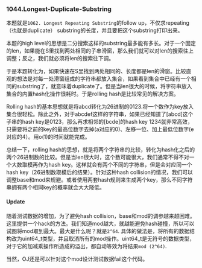 ### 1044.Longest-Duplicate-Substring

本题就是```1062. Longest Repeating Substring```的follow up，不仅求repeating（也就是duplicate） substring的长度，并且要把这个substring打印出来。

本题的high level的思想是二分搜索这样的substring最多能有多长。对于一个固定的len，如果能在S里找到两处相同的子串滑窗，那么我们就可以对len的搜索往上调整；反之，我们就必须将len的搜索往下调。

于是本题转化为，如果快速在S里找到两处相同的、长度都是len的滑窗。比较直观的想法是对每一处滑窗组成的字符串都放入集合，如果看到集合中已经有一个相同的substring了，就意味着duplicate了。但是当len很大的时候，将字符串放入集合的内置hash化操作很耗时。于是rolling hash是比较常见的解决方案。

Rolling hash的基本思想就是将abcd转化为26进制的0123.将一个数作为key放入集合很轻松。除此之外，对于abcdef这样的字符串，如果已经知道了[abcd]这个子串的hash key是0123，那么再求相邻的[bcde]的hash key 1234就非常高效，只需要将之前的key的最高位数字去掉(a对应的0)、左移一位、加上最低位数字(e对应的4）。用o(1)的时间就能完成。

总结一下，rolling hash的思想，就是将两个字符串的比较，转化为hash化之后的两个26进制数的比较。但是当len很大时，这个数可能很大，我们通常不得不对一个大数取模再作为hash key。这样就会有两个不同的字符串，但是会对应同一个hash key（26进制数取模后的结果）。针对这种hash collision的情况，我们可以调整base和mod来规避。或者使用两套hash规则来生成两个key，那么不同字符串拥有两个相同key的概率就会大大降低。

#### Update
随着测试数据的增加，为了避免hash collision，base和mod的调参越来越困难。这里提供一个hack的方法。我们知道mod越大，就越能避免hash碰撞，所以可以试图将mod取到最大。最大是什么呢？就是```2^64```. 具体的做法是，将所有的数据结构改为uint64_t类型，并且取消所有的mod操作。uint64_t是无符号的数据类型，对于它的加减乘操作所造成的溢出，都自动等效为将结果```mod (2^64)```. 

当然，OJ还是可以针对这个mod设计测试数据fail这个代码。
